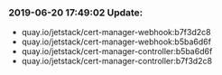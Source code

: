 ### 2019-06-20 17:49:02 Update:

- quay.io/jetstack/cert-manager-webhook:b7f3d2c8
- quay.io/jetstack/cert-manager-webhook:b5ba6d6f
- quay.io/jetstack/cert-manager-controller:b5ba6d6f
- quay.io/jetstack/cert-manager-controller:b7f3d2c8
